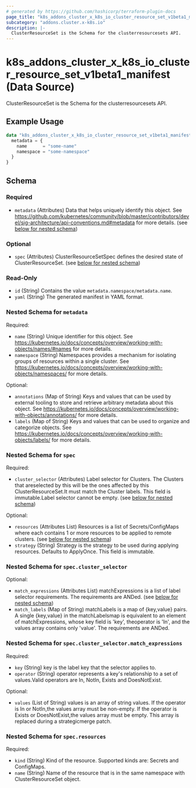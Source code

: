 ```yaml
---
# generated by https://github.com/hashicorp/terraform-plugin-docs
page_title: "k8s_addons_cluster_x_k8s_io_cluster_resource_set_v1beta1_manifest Data Source - terraform-provider-k8s"
subcategory: "addons.cluster.x-k8s.io"
description: |-
  ClusterResourceSet is the Schema for the clusterresourcesets API.
---
```


# k8s_addons_cluster_x_k8s_io_cluster_resource_set_v1beta1_manifest (Data Source)

ClusterResourceSet is the Schema for the clusterresourcesets API.

## Example Usage

```terraform
data "k8s_addons_cluster_x_k8s_io_cluster_resource_set_v1beta1_manifest" "example" {
  metadata = {
    name      = "some-name"
    namespace = "some-namespace"
  }
}
```

<!-- schema generated by tfplugindocs -->
## Schema

### Required

- `metadata` (Attributes) Data that helps uniquely identify this object. See https://github.com/kubernetes/community/blob/master/contributors/devel/sig-architecture/api-conventions.md#metadata for more details. (see [below for nested schema](#nestedatt--metadata))

### Optional

- `spec` (Attributes) ClusterResourceSetSpec defines the desired state of ClusterResourceSet. (see [below for nested schema](#nestedatt--spec))

### Read-Only

- `id` (String) Contains the value `metadata.namespace/metadata.name`.
- `yaml` (String) The generated manifest in YAML format.

<a id="nestedatt--metadata"></a>
### Nested Schema for `metadata`

Required:

- `name` (String) Unique identifier for this object. See https://kubernetes.io/docs/concepts/overview/working-with-objects/names/#names for more details.
- `namespace` (String) Namespaces provides a mechanism for isolating groups of resources within a single cluster. See https://kubernetes.io/docs/concepts/overview/working-with-objects/namespaces/ for more details.

Optional:

- `annotations` (Map of String) Keys and values that can be used by external tooling to store and retrieve arbitrary metadata about this object. See https://kubernetes.io/docs/concepts/overview/working-with-objects/annotations/ for more details.
- `labels` (Map of String) Keys and values that can be used to organize and categorize objects. See https://kubernetes.io/docs/concepts/overview/working-with-objects/labels/ for more details.


<a id="nestedatt--spec"></a>
### Nested Schema for `spec`

Required:

- `cluster_selector` (Attributes) Label selector for Clusters. The Clusters that areselected by this will be the ones affected by this ClusterResourceSet.It must match the Cluster labels. This field is immutable.Label selector cannot be empty. (see [below for nested schema](#nestedatt--spec--cluster_selector))

Optional:

- `resources` (Attributes List) Resources is a list of Secrets/ConfigMaps where each contains 1 or more resources to be applied to remote clusters. (see [below for nested schema](#nestedatt--spec--resources))
- `strategy` (String) Strategy is the strategy to be used during applying resources. Defaults to ApplyOnce. This field is immutable.

<a id="nestedatt--spec--cluster_selector"></a>
### Nested Schema for `spec.cluster_selector`

Optional:

- `match_expressions` (Attributes List) matchExpressions is a list of label selector requirements. The requirements are ANDed. (see [below for nested schema](#nestedatt--spec--cluster_selector--match_expressions))
- `match_labels` (Map of String) matchLabels is a map of {key,value} pairs. A single {key,value} in the matchLabelsmap is equivalent to an element of matchExpressions, whose key field is 'key', theoperator is 'In', and the values array contains only 'value'. The requirements are ANDed.

<a id="nestedatt--spec--cluster_selector--match_expressions"></a>
### Nested Schema for `spec.cluster_selector.match_expressions`

Required:

- `key` (String) key is the label key that the selector applies to.
- `operator` (String) operator represents a key's relationship to a set of values.Valid operators are In, NotIn, Exists and DoesNotExist.

Optional:

- `values` (List of String) values is an array of string values. If the operator is In or NotIn,the values array must be non-empty. If the operator is Exists or DoesNotExist,the values array must be empty. This array is replaced during a strategicmerge patch.



<a id="nestedatt--spec--resources"></a>
### Nested Schema for `spec.resources`

Required:

- `kind` (String) Kind of the resource. Supported kinds are: Secrets and ConfigMaps.
- `name` (String) Name of the resource that is in the same namespace with ClusterResourceSet object.
